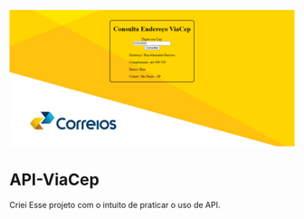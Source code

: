 ![API VIA-CEP](https://github.com/Tiag0Santos/API-ViaCep/blob/main/img/api-viacep.png)
# API-ViaCep

Criei Esse projeto com o intuito de praticar o uso de API.
